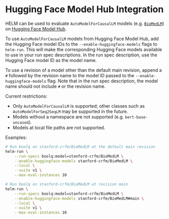 # Hugging Face Model Hub Integration

HELM can be used to evaluate `AutoModelForCausalLM` models (e.g. [`BioMedLM`](https://huggingface.co/stanford-crfm/BioMedLM)) on [Hugging Face Model Hub](https://huggingface.co/models).

To use `AutoModelForCausalLM` models from Hugging Face Model Hub, add the Hugging Face model IDs to the `--enable-huggingface-models` flags to `helm-run`. This will make the corresponding Hugging Face models available to use in your run spec descriptions. In the run spec description, use the Hugging Face model ID as the model name.

To use a revision of a model other than the default main revision, append a `#` followed by the revision name to the model ID passed to the `--enable-huggingface-models` flag. Note that in the run spec description, the model name should not include `#` or the revision name.

Current restrictions:

- Only `AutoModelForCausalLM` is supported; other classes such as `AutoModelForSeq2SeqLM` may be supported in the future.
- Models without a namespace are not supported (e.g. `bert-base-uncased`).
- Models at local file paths are not supported.

Examples:

```bash
# Run boolq on stanford-crfm/BioMedLM at the default main revision
helm-run \
    --run-specs boolq:model=stanford-crfm/BioMedLM \
    --enable-huggingface-models stanford-crfm/BioMedLM \
    --local \
    --suite v1 \
    --max-eval-instances 10

# Run boolq on stanford-crfm/BioMedLM at revision main
helm-run \
    --run-specs boolq:model=stanford-crfm/BioMedLM \
    --enable-huggingface-models stanford-crfm/BioMedLM#main \
    --local \
    --suite v1 \
    --max-eval-instances 10
```

